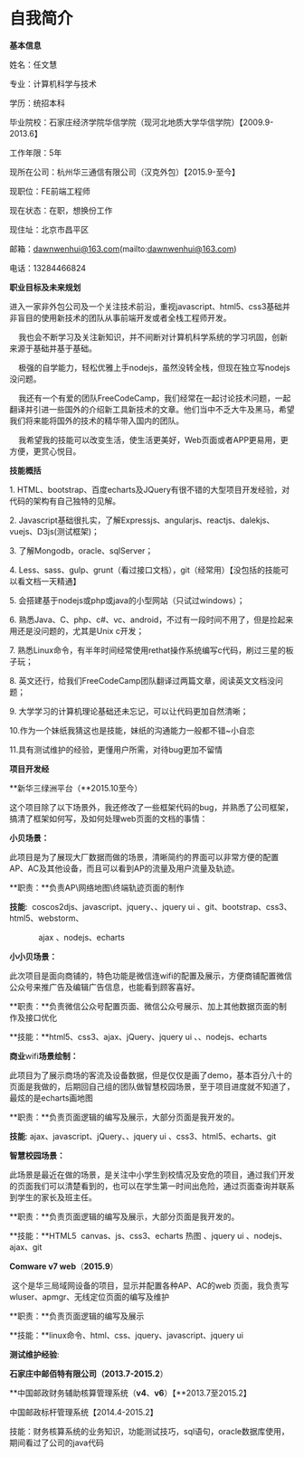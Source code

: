 # 				自我简介

**基本信息**

姓名：任文慧

专业：计算机科学与技术

学历：统招本科

毕业院校：石家庄经济学院华信学院（现河北地质大学华信学院）【2009.9-2013.6】

工作年限：5年

现所在公司：杭州华三通信有限公司（汉克外包）【2015.9-至今】

现职位：FE前端工程师

现在状态：在职，想换份工作

现住址：北京市昌平区

邮箱：dawnwenhui@163.com(mailto:dawnwenhui@163.com)

电话：13284466824 



**职业目标及未来规划**

​       进入一家非外包公司及一个关注技术前沿，重视javascript、html5、css3基础并非盲目的使用新技术的团队从事前端开发或者全栈工程师开发。

      我也会不断学习及关注新知识，并不间断对计算机科学系统的学习巩固，创新来源于基础并基于基础。

      极强的自学能力，轻松优雅上手nodejs，虽然没转全栈，但现在独立写nodejs没问题。

      我还有一个有爱的团队FreeCodeCamp，我们经常在一起讨论技术问题，一起翻译并引进一些国外的介绍新工具新技术的文章。他们当中不乏大牛及黑马，希望我们将来能将国外的技术的精华带入国内的团队。

    我希望我的技能可以改变生活，使生活更美好，Web页面或者APP更易用，更方便，更赏心悦目。 

**技能概括**

1. HTML、bootstrap、百度echarts及JQuery有很不错的大型项目开发经验，对代码的架构有自己独特的见解。

2. Javascript基础很扎实，了解Expressjs、angularjs、reactjs、dalekjs、vuejs、D3js(测试框架)；

3. 了解Mongodb，oracle、sqlServer；

4. Less、sass、gulp、grunt（看过接口文档），git（经常用）【没包括的技能可以看文档一天精通】

5. 会搭建基于nodejs或php或java的小型网站（只试过windows）；

6. 熟悉Java、C、php、c#、vc、android，不过有一段时间不用了，但是捡起来用还是没问题的，尤其是Unix c开发；

7. 熟悉Linux命令，有半年时间经常使用rethat操作系统编写c代码，刷过三星的板子玩；

8. 英文还行，给我们FreeCodeCamp团队翻译过两篇文章，阅读英文文档没问题；

9. 大学学习的计算机理论基础还未忘记，可以让代码更加自然清晰；

10.作为一个妹纸我猜这也是技能，妹纸的沟通能力一般都不错~小自恋

11.具有测试维护的经验，更懂用户所需，对待bug更加不留情 

**项目开发经**

**新华三绿洲平台（**2015.10至今）

​      这个项目除了以下场景外，我还修改了一些框架代码的bug，并熟悉了公司框架，搞清了框架如何写，及如何处理web页面的文档的事情：

**小贝场景：**

​       此项目是为了展现大厂数据而做的场景，清晰简约的界面可以非常方便的配置AP、AC及其他设备，而且可以看到AP的流量及用户流量及轨迹。

**职责：**负责AP\网络地图\终端轨迹页面的制作

**技能**:  coscos2djs、javascript、jquery、、jquery ui 、git、bootstrap、css3、html5、webstorm、

             ajax 、nodejs、echarts

**小小贝场景：**

此次项目是面向商铺的，特色功能是微信连wifi的配置及展示，方便商铺配置微信公众号来推广告及编辑广告信息，也能看到顾客喜好。

**职责：**负责微信公众号配置页面、微信公众号展示、加上其他数据页面的制作及接口优化

**技能：**html5、css3、ajax、jQuery、jquery ui 、、nodejs、echarts

**商业**wifi**场景绘制：**

此项目为了展示商场的客流及设备数据，但是仅仅是画了demo，基本百分八十的页面是我做的，后期回自己组的团队做智慧校园场景，至于项目进度就不知道了，最炫的是echarts画地图

**职责：**负责页面逻辑的编写及展示，大部分页面是我开发的。

**技能**:   ajax、javascript、jQuery、、jquery ui 、css3、html5、echarts、git

**智慧校园场景：**

此场景是最近在做的场景，是关注中小学生到校情况及安危的项目，通过我们开发的页面我们可以清楚看到的，也可以在学生第一时间出危险，通过页面查询并联系到学生的家长及班主任。

**职责：**负责页面逻辑的编写及展示，大部分页面是我开发的。

**技能：**HTML5  canvas、js、css3、echarts 热图 、jquery ui 、nodejs、ajax、git

**Comware v7 web**（**2015.9**）

​       这个是华三局域网设备的项目，显示并配置各种AP、AC的web 页面，我负责写wluser、apmgr、无线定位页面的编写及维护

**职责：**负责页面逻辑的编写及展示

**技能：**linux命令、html、css、jquery、javascript、jquery ui

**测试维护经验**:

**石家庄中邮佰特有限公司（2013.7-2015.2**）

**中国邮政财务辅助核算管理系统（**v4**、**v6**）【**2013.7至2015.2】

中国邮政标杆管理系统【2014.4-2015.2】

技能：财务核算系统的业务知识，功能测试技巧，sql语句，oracle数据库使用，期间看过了公司的java代码



 

 
